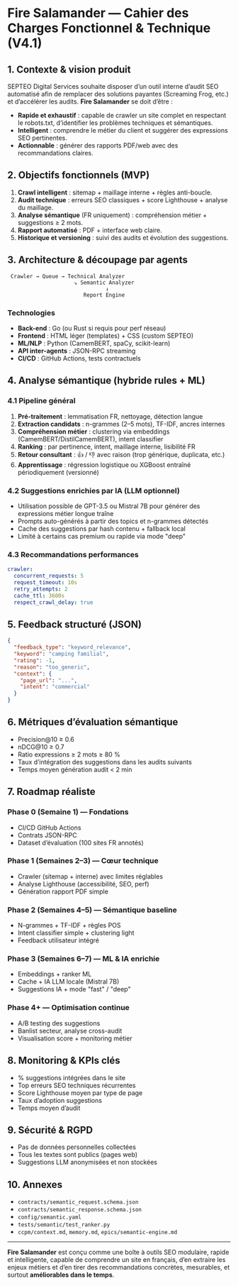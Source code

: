 # Fire Salamander — Cahier des Charges Fonctionnel & Technique (V4.1)

## 1. Contexte & vision produit

SEPTEO Digital Services souhaite disposer d’un outil interne d’audit SEO automatisé afin de remplacer des solutions payantes (Screaming Frog, etc.) et d’accélérer les audits. **Fire Salamander** se doit d’être :

- **Rapide et exhaustif** : capable de crawler un site complet en respectant le robots.txt, d’identifier les problèmes techniques et sémantiques.
- **Intelligent** : comprendre le métier du client et suggérer des expressions SEO pertinentes.
- **Actionnable** : générer des rapports PDF/web avec des recommandations claires.

## 2. Objectifs fonctionnels (MVP)

1. **Crawl intelligent** : sitemap + maillage interne + règles anti-boucle.
2. **Audit technique** : erreurs SEO classiques + score Lighthouse + analyse du maillage.
3. **Analyse sémantique** (FR uniquement) : compréhension métier + suggestions ≥ 2 mots.
4. **Rapport automatisé** : PDF + interface web claire.
5. **Historique et versioning** : suivi des audits et évolution des suggestions.

## 3. Architecture & découpage par agents

```
 Crawler → Queue → Technical Analyzer
                     ↘ Semantic Analyzer
                               ↓
                        Report Engine
```

### Technologies
- **Back-end** : Go (ou Rust si requis pour perf réseau)
- **Frontend** : HTML léger (templates) + CSS (custom SEPTEO)
- **ML/NLP** : Python (CamemBERT, spaCy, scikit-learn)
- **API inter-agents** : JSON-RPC streaming
- **CI/CD** : GitHub Actions, tests contractuels

## 4. Analyse sémantique (hybride rules + ML)

### 4.1 Pipeline général

1. **Pré-traitement** : lemmatisation FR, nettoyage, détection langue
2. **Extraction candidats** : n-grammes (2–5 mots), TF-IDF, ancres internes
3. **Compréhension métier** : clustering via embeddings (CamemBERT/DistilCamemBERT), intent classifier
4. **Ranking** : par pertinence, intent, maillage interne, lisibilité FR
5. **Retour consultant** : 👍 / 👎 avec raison (trop générique, duplicata, etc.)
6. **Apprentissage** : régression logistique ou XGBoost entraîné périodiquement (versionné)

### 4.2 Suggestions enrichies par IA (LLM optionnel)

- Utilisation possible de GPT-3.5 ou Mistral 7B pour générer des expressions métier longue traîne
- Prompts auto-générés à partir des topics et n-grammes détectés
- Cache des suggestions par hash contenu + fallback local
- Limité à certains cas premium ou rapide via mode "deep"

### 4.3 Recommandations performances

```yaml
crawler:
  concurrent_requests: 5
  request_timeout: 10s
  retry_attempts: 2
  cache_ttl: 3600s
  respect_crawl_delay: true
```

## 5. Feedback structuré (JSON)

```json
{
  "feedback_type": "keyword_relevance",
  "keyword": "camping familial",
  "rating": -1,
  "reason": "too_generic",
  "context": {
    "page_url": "...",
    "intent": "commercial"
  }
}
```

## 6. Métriques d’évaluation sémantique

- Precision@10 ≥ 0.6
- nDCG@10 ≥ 0.7
- Ratio expressions ≥ 2 mots ≥ 80 %
- Taux d’intégration des suggestions dans les audits suivants
- Temps moyen génération audit < 2 min

## 7. Roadmap réaliste

### Phase 0 (Semaine 1) — Fondations
- CI/CD GitHub Actions
- Contrats JSON-RPC
- Dataset d’évaluation (100 sites FR annotés)

### Phase 1 (Semaines 2–3) — Cœur technique
- Crawler (sitemap + interne) avec limites réglables
- Analyse Lighthouse (accessibilité, SEO, perf)
- Génération rapport PDF simple

### Phase 2 (Semaines 4–5) — Sémantique baseline
- N-grammes + TF-IDF + règles POS
- Intent classifier simple + clustering light
- Feedback utilisateur intégré

### Phase 3 (Semaines 6–7) — ML & IA enrichie
- Embeddings + ranker ML
- Cache + IA LLM locale (Mistral 7B)
- Suggestions IA + mode "fast" / "deep"

### Phase 4+ — Optimisation continue
- A/B testing des suggestions
- Banlist secteur, analyse cross-audit
- Visualisation score + monitoring métier

## 8. Monitoring & KPIs clés

- % suggestions intégrées dans le site
- Top erreurs SEO techniques récurrentes
- Score Lighthouse moyen par type de page
- Taux d’adoption suggestions
- Temps moyen d’audit

## 9. Sécurité & RGPD

- Pas de données personnelles collectées
- Tous les textes sont publics (pages web)
- Suggestions LLM anonymisées et non stockées

## 10. Annexes

- `contracts/semantic_request.schema.json`
- `contracts/semantic_response.schema.json`
- `config/semantic.yaml`
- `tests/semantic/test_ranker.py`
- `ccpm/context.md`, `memory.md`, `epics/semantic-engine.md`

---

**Fire Salamander** est conçu comme une boîte à outils SEO modulaire, rapide et intelligente, capable de comprendre un site en français, d’en extraire les enjeux métiers et d’en tirer des recommandations concrètes, mesurables, et surtout **améliorables dans le temps**.


